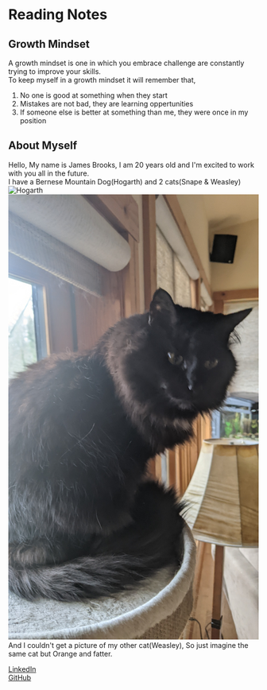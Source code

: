 # Reading Notes

## Growth Mindset<br>
A growth mindset is one in which you embrace challenge are constantly trying to improve your skills.<br>
To keep myself in a growth mindset it will remember that,<br>
1. No one is good at something when they start
2. Mistakes are not bad, they are learning oppertunities
3. If someone else is better at something than me, they were once in my position

## About Myself<br>
Hello, My name is James Brooks, I am 20 years old and I'm excited to work with you all in the future.<br>
I have a Bernese Mountain Dog(Hogarth) and 2 cats(Snape & Weasley)<br>
![Hogarth](PXL_20220124_222637381.jpg)<br>
![Snape](PXL_20220124_222656582.jpg)<br>
And I couldn't get a picture of my other cat(Weasley), So just imagine the same cat but Orange and fatter.

[LinkedIn](https://www.linkedin.com/in/james-brooks-8270b3170/)<br>
[GitHub](https://github.com/JamesBrooks01)<br>